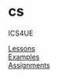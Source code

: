 # cs
ICS4UE  

[Lessons](https://github.com/marceloneil/cs/tree/master/Lessons)  
[Examples](https://github.com/marceloneil/cs/tree/master/Examples)  
[Assignments](https://github.com/marceloneil/cs/tree/master/Assignments)  
